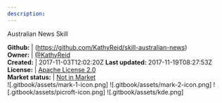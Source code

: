 ```yaml
---
description: 
---
```

Australian News Skill



**Github:** | (https://github.com/KathyReid/skill-australian-news)  
**Owner:** | [@KathyReid](https://github.com/KathyReid)  
**Created:** | 2017-11-03T12:02:20Z  **Last updated:** 2017-11-19T08:27:53Z  
**License:** | [Apache License 2.0](https://api.github.com/licenses/apache-2.0)  
**Market status:** | [Not in Market](https://market.mycroft.ai/skill/)  
 ![.gitbook/assets/mark-1-icon.png]  ![.gitbook/assets/mark-2-icon.png]  ![.gitbook/assets/picroft-icon.png]  ![.gitbook/assets/kde.png]  

